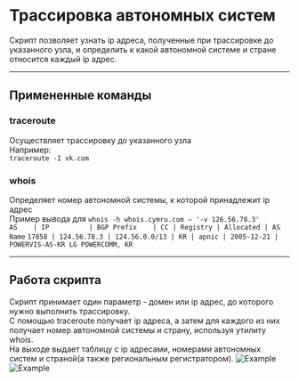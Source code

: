 # Трассировка автономных систем 
Скрипт позволяет узнать ip адреса, полученные при трассировке до указанного узла, и определить к какой автономной системе и стране относится каждый ip адрес.
***
## Примененные команды
### traceroute
Осуществляет трассировку до указанного узла<br>
Например:<br>
  `traceroute -I vk.com`
### whois
Определяет номер автономной системы, к которой принадлежит ip адрес<br>
Пример вывода для `whois -h whois.cymru.com — '-v 126.56.78.3'`<br>
  `AS    | IP          | BGP Prefix    | CC | Registry | Allocated | AS Name`
  `17858 | 124.56.78.3 | 124.56.0.0/13 | KR | apnic | 2005-12-21 | POWERVIS-AS-KR LG POWERCOMM, KR`
***
## Работа скрипта
Скрипт принимает один параметр - домен или ip адрес, до которого нужно выполнить трассировку.<br>
С помощью traceroute получает ip адреса, а затем для каждого из них получает номер автономной системы и страну, используя утилиту whois.<br>
На выходе выдает таблицу с ip адресами, номерами автономных систем и страной(а также региональным регистратором).
![Example](https://github.com/Alina200207/TracingAS/blob/main/animation.gif)
![Example]()
